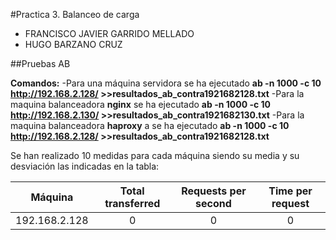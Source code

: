#Practica 3. Balanceo de carga
- FRANCISCO JAVIER GARRIDO MELLADO 
- HUGO BARZANO CRUZ

##Pruebas AB

**Comandos:**
-Para una máquina servidora se ha ejecutado **ab -n 1000 -c 10 http://192.168.2.128/ >>resultados_ab_contra1921682128.txt**
-Para la maquina balanceadora **nginx** se ha ejecutado **ab -n 1000 -c 10 http://192.168.2.130/ >>resultados_ab_contra1921682130.txt**
-Para la maquina balanceadora **haproxy** a se ha ejecutado **ab -n 1000 -c 10 http://192.168.2.128/ >>resultados_ab_contra1921682128.txt**

Se han realizado 10 medidas para cada máquina siendo su media y su desviación las indicadas en la tabla:

|**Máquina**|Total transferred|Requests per second|Time per request|
|:----------:|:---------------:|:-----------------:|:---------------:|
|192.168.2.128| 0              |       0          |    0            | 
